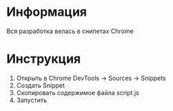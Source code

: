# Информация

Вся разработка велась в снипетах Chrome

# Инструкция

1. Открыть в Chrome DevTools -> Sources -> Snippets
2. Создать Snippet
3. Скопировать содержимое файла script.js
4. Запустить